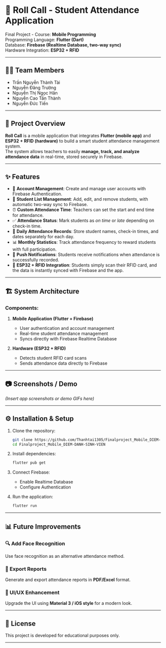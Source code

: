 # 📌 Roll Call - Student Attendance Application

Final Project - Course: **Mobile Programming**  
Programming Language: **Flutter (Dart)**  
Database: **Firebase (Realtime Database, two-way sync)**  
Hardware Integration: **ESP32 + RFID**

---

## 👨‍💻 Team Members
- Trần Nguyễn Thành Tài
- Nguyễn Đăng Trường
- Nguyễn Thị Ngọc Hân
- Nguyễn Cao Tấn Thành
- Nguyễn Đức Tiến

---

## 📱 Project Overview
**Roll Call** is a mobile application that integrates **Flutter (mobile app)** and **ESP32 + RFID (hardware)** to build a smart student attendance management system.  
The system allows teachers to easily **manage, track, and analyze attendance data** in real-time, stored securely in Firebase.

---

## ✨ Features
- 🔑 **Account Management**: Create and manage user accounts with Firebase Authentication.  
- 📝 **Student List Management**: Add, edit, and remove students, with automatic two-way sync to Firebase.  
- ⏰ **Custom Attendance Time**: Teachers can set the start and end time for attendance.  
- ✅ **Attendance Status**: Mark students as *on time* or *late* depending on check-in time.  
- 📅 **Daily Attendance Records**: Store student names, check-in times, and dates separately for each day.  
- 📊 **Monthly Statistics**: Track attendance frequency to reward students with full participation.  
- 🔔 **Push Notifications**: Students receive notifications when attendance is successfully recorded.  
- 📡 **ESP32 + RFID Integration**: Students simply scan their RFID card, and the data is instantly synced with Firebase and the app.  

---

## 🏗️ System Architecture
### Components:
1. **Mobile Application (Flutter + Firebase)**  
   - User authentication and account management  
   - Real-time student attendance management  
   - Syncs directly with Firebase Realtime Database  

2. **Hardware (ESP32 + RFID)**  
   - Detects student RFID card scans  
   - Sends attendance data directly to Firebase  

---

## 📷 Screenshots / Demo
*(Insert app screenshots or demo GIFs here)*  

---

## ⚙️ Installation & Setup
1. Clone the repository:
   ```bash
   git clone https://github.com/Thanhtai1305/Finalproject_Mobile_DIEM-DANH-SINH-VIEN.git
   cd Finalproject_Mobile_DIEM-DANH-SINH-VIEN
   ```
2. Install dependencies:
   ```bash
   flutter pub get
   ```
3. Connect Firebase:
   * Enable Realtime Database
   * Configure Authentication
    
4. Run the application:
   ```bash
   flutter run
   ```
---
## 📊 Future Improvements
### 🔍 Add Face Recognition  
Use face recognition as an alternative attendance method.  

### 📑 Export Reports  
Generate and export attendance reports in **PDF/Excel** format.  

### 🎨 UI/UX Enhancement  
Upgrade the UI using **Material 3 / iOS style** for a modern look.  

---
## 📝 License

This project is developed for educational purposes only.

--- 



